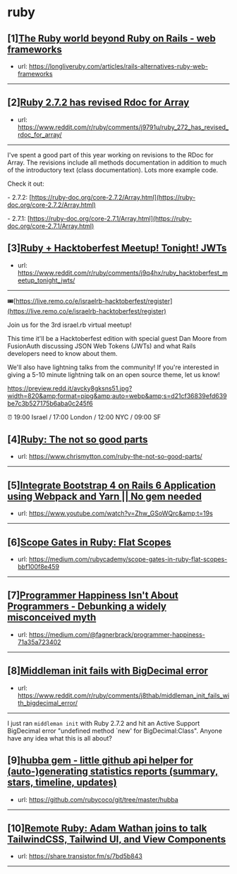 # ruby
## [1][The Ruby world beyond Ruby on Rails - web frameworks](https://www.reddit.com/r/ruby/comments/j9ojp0/the_ruby_world_beyond_ruby_on_rails_web_frameworks/)
- url: https://longliveruby.com/articles/rails-alternatives-ruby-web-frameworks
---

## [2][Ruby 2.7.2 has revised Rdoc for Array](https://www.reddit.com/r/ruby/comments/j9791u/ruby_272_has_revised_rdoc_for_array/)
- url: https://www.reddit.com/r/ruby/comments/j9791u/ruby_272_has_revised_rdoc_for_array/
---
I've  spent a good part of this year working on revisions to the RDoc for  Array.  The revisions include all methods documentation in addition to  much of the introductory text (class documentation).  Lots more example  code.

Check it out:

\- 2.7.2: [https://ruby-doc.org/core-2.7.2/Array.html](https://ruby-doc.org/core-2.7.2/Array.html)

\- 2.7.1: [https://ruby-doc.org/core-2.7.1/Array.html](https://ruby-doc.org/core-2.7.1/Array.html)
## [3][Ruby + Hacktoberfest Meetup! Tonight! JWTs](https://www.reddit.com/r/ruby/comments/j9q4hx/ruby_hacktoberfest_meetup_tonight_jwts/)
- url: https://www.reddit.com/r/ruby/comments/j9q4hx/ruby_hacktoberfest_meetup_tonight_jwts/
---
🎟[https://live.remo.co/e/israelrb-hacktoberfest/register](https://live.remo.co/e/israelrb-hacktoberfest/register)

Join us for the 3rd israel.rb virtual meetup!

This time it'll be a Hacktoberfest edition with special guest Dan Moore from FusionAuth discussing JSON Web Tokens (JWTs) and what Rails developers need to know about them.

We'll also have lightning talks from the community! If you're interested in giving a 5-10 minute lightning talk on an open source theme, let us know!  


https://preview.redd.it/avcky8gksns51.jpg?width=820&amp;format=pjpg&amp;auto=webp&amp;s=d21cf36839efd639be7c3b527175b6aba0c245f6

⏰ 19:00 Israel / 17:00 London / 12:00 NYC / 09:00 SF
## [4][Ruby: The not so good parts](https://www.reddit.com/r/ruby/comments/j9c8z7/ruby_the_not_so_good_parts/)
- url: https://www.chrismytton.com/ruby-the-not-so-good-parts/
---

## [5][Integrate Bootstrap 4 on Rails 6 Application using Webpack and Yarn || No gem needed](https://www.reddit.com/r/ruby/comments/j9mwmm/integrate_bootstrap_4_on_rails_6_application/)
- url: https://www.youtube.com/watch?v=Zhw_GSoWQrc&amp;t=19s
---

## [6][Scope Gates in Ruby: Flat Scopes](https://www.reddit.com/r/ruby/comments/j92h27/scope_gates_in_ruby_flat_scopes/)
- url: https://medium.com/rubycademy/scope-gates-in-ruby-flat-scopes-bbf100f8e459
---

## [7][Programmer Happiness Isn't About Programmers - Debunking a widely misconceived myth](https://www.reddit.com/r/ruby/comments/j9jdvv/programmer_happiness_isnt_about_programmers/)
- url: https://medium.com/@fagnerbrack/programmer-happiness-71a35a723402
---

## [8][Middleman init fails with BigDecimal error](https://www.reddit.com/r/ruby/comments/j8thab/middleman_init_fails_with_bigdecimal_error/)
- url: https://www.reddit.com/r/ruby/comments/j8thab/middleman_init_fails_with_bigdecimal_error/
---
I just ran `middleman init` with Ruby 2.7.2 and hit an Active Support BigDecimal error "undefined method `new' for BigDecimal:Class". Anyone have any idea what this is all about?
## [9][hubba gem - little github api helper for (auto-)generating statistics reports (summary, stars, timeline, updates)](https://www.reddit.com/r/ruby/comments/j8fz13/hubba_gem_little_github_api_helper_for/)
- url: https://github.com/rubycoco/git/tree/master/hubba
---

## [10][Remote Ruby: Adam Wathan joins to talk TailwindCSS, Tailwind UI, and View Components](https://www.reddit.com/r/ruby/comments/j7zouw/remote_ruby_adam_wathan_joins_to_talk_tailwindcss/)
- url: https://share.transistor.fm/s/7bd5b843
---

